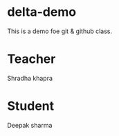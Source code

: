 # delta-demo
This is a demo foe git &amp; github class.

# Teacher
 Shradha khapra

# Student
 Deepak sharma
